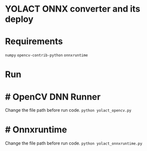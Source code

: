 # YOLACT ONNX converter and its deploy
# Requirements
`numpy`
`opencv-contrib-python`
`onnxruntime`
# Run 
# # OpenCV DNN Runner
Change the file path before run code.
`python yolact_opencv.py`

# # Onnxruntime
Change the file path before run code.
`python yolact_onnxruntime.py`
